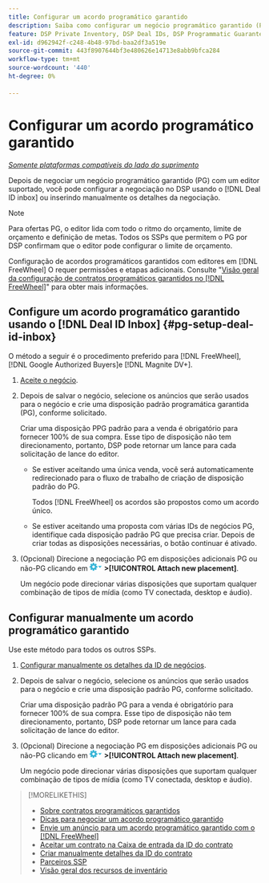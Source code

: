 ```yaml
---
title: Configurar um acordo programático garantido
description: Saiba como configurar um negócio programático garantido (PG) que você negociou com um editor.
feature: DSP Private Inventory, DSP Deal IDs, DSP Programmatic Guaranteed Deals
exl-id: d962942f-c248-4b48-97bd-baa2df3a519e
source-git-commit: 443f8907644bf3e480626e14713e8abb9bfca284
workflow-type: tm+mt
source-wordcount: '440'
ht-degree: 0%

---
```


# Configurar um acordo programático garantido

*[Somente plataformas compatíveis do lado do suprimento](programmatic-guaranteed-about.md)*

Depois de negociar um negócio programático garantido (PG) com um editor suportado, você pode configurar a negociação no DSP usando o [!DNL Deal ID inbox] ou inserindo manualmente os detalhes da negociação.

>[!NOTE]
>
> Para ofertas PG, o editor lida com todo o ritmo do orçamento, limite de orçamento e definição de metas. Todos os SSPs que permitem o PG por DSP confirmam que o editor pode configurar o limite de orçamento.
>
> Configuração de acordos programáticos garantidos com editores em [!DNL FreeWheel] O requer permissões e etapas adicionais. Consulte &quot;[Visão geral da configuração de contratos programáticos garantidos no [!DNL FreeWheel]](freewheel-overview.md)&quot; para obter mais informações.

## Configure um acordo programático garantido usando o [!DNL Deal ID Inbox] {#pg-setup-deal-id-inbox}

O método a seguir é o procedimento preferido para [!DNL FreeWheel], [!DNL Google Authorized Buyers]e [!DNL Magnite DV+].

1. [Aceite o negócio](deal-id-inbox-accept.md).

1. Depois de salvar o negócio, selecione os anúncios que serão usados para o negócio e crie uma disposição padrão programática garantida (PG), conforme solicitado.

   Criar uma disposição PPG padrão para a venda é obrigatório para fornecer 100% de sua compra. Esse tipo de disposição não tem direcionamento, portanto, DSP pode retornar um lance para cada solicitação de lance do editor.

   * Se estiver aceitando uma única venda, você será automaticamente redirecionado para o fluxo de trabalho de criação de disposição padrão do PG.

      Todos [!DNL FreeWheel] os acordos são propostos como um acordo único.

   * Se estiver aceitando uma proposta com várias IDs de negócios PG, identifique cada disposição padrão PG que precisa criar. Depois de criar todas as disposições necessárias, o botão continuar é ativado.

1. (Opcional) Direcione a negociação PG em disposições adicionais PG ou não-PG clicando em ![Menu Opções](/help/dsp/assets/options-menu.png) **>[!UICONTROL Attach new placement]**.

   Um negócio pode direcionar várias disposições que suportam qualquer combinação de tipos de mídia (como TV conectada, desktop e áudio).

## Configurar manualmente um acordo programático garantido

Use este método para todos os outros SSPs.

1. [Configurar manualmente os detalhes da ID de negócios](deal-id-create.md).

1. Depois de salvar o negócio, selecione os anúncios que serão usados para o negócio e crie uma disposição padrão PG, conforme solicitado.

   Criar uma disposição padrão PG para a venda é obrigatório para fornecer 100% de sua compra. Esse tipo de disposição não tem direcionamento, portanto, DSP pode retornar um lance para cada solicitação de lance do editor.

1. (Opcional) Direcione a negociação PG em disposições adicionais PG ou não-PG clicando em ![Menu Opções](/help/dsp/assets/options-menu.png) **>[!UICONTROL Attach new placement]**.

   Um negócio pode direcionar várias disposições que suportam qualquer combinação de tipos de mídia (como TV conectada, desktop e áudio).

>[!MORELIKETHIS]
>
>* [Sobre contratos programáticos garantidos](programmatic-guaranteed-about.md)
>* [Dicas para negociar um acordo programático garantido](/help/dsp/inventory/programmatic-guaranteed-tips.md)
>* [Envie um anúncio para um acordo programático garantido com o [!DNL FreeWheel]](freewheel-submit.md)
>* [Aceitar um contrato na Caixa de entrada da ID do contrato](deal-id-inbox-accept.md)
>* [Criar manualmente detalhes da ID do contrato](deal-id-create.md)
>* [Parceiros SSP](ssp-partners.md)
>* [Visão geral dos recursos de inventário](inventory-overview.md)

